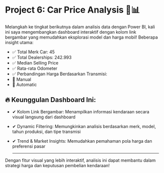 # Project 6: Car Price Analysis 🚗📊

Melangkah ke tingkat berikutnya dalam analisis data dengan Power BI, kali ini saya mengembangkan dashboard interaktif dengan kolom link bergambar yang memudahkan eksplorasi model dan harga mobil! Beberapa insight utama:
- ✅ Total Merk Car: 45 
- ✅ Total Dealerships: 242.993
- ✅ Median Selling Price
- ✅ Rata-rata Odometer
- ✅ Perbandingan Harga Berdasarkan Transmisi:
- 🔹 Manual
- 🔹 Automatic
## 🔥 Keunggulan Dashboard Ini:
- ✔ Kolom Link Bergambar: Menampilkan informasi kendaraan secara visual langsung dari dashboard
- ✔ Dynamic Filtering: Memungkinkan analisis berdasarkan merk, model, tahun produksi, dan tipe transmisi
- ✔ Trend & Market Insights: Memudahkan pemahaman pola harga dan preferensi pasar

  ---
Dengan fitur visual yang lebih interaktif, analisis ini dapat membantu dalam strategi harga dan keputusan pembelian kendaraan!
